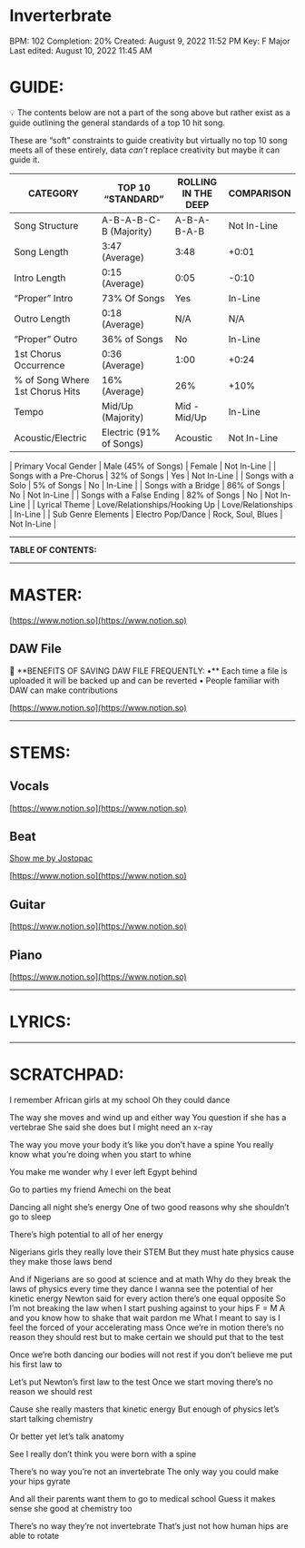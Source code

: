 # Inverterbrate

BPM: 102
Completion: 20%
Created: August 9, 2022 11:52 PM
Key: F Major
Last edited: August 10, 2022 11:45 AM

# **GUIDE:**

<aside>
💡 The contents below are not a part of the song above but rather exist as a guide outlining the general standards of a top 10 hit song.

These are “soft” constraints to guide creativity but virtually no top 10 song meets all of these entirely, data *can’t* replace creativity but maybe it can guide it.

</aside>

| CATEGORY | TOP 10 “STANDARD” | ROLLING IN THE DEEP | COMPARISON |
| --- | --- | --- | --- |
| Song Structure | A-B-A-B-C-B (Majority) | A-B-A-B-A-B | Not In-Line |
| Song Length | 3:47 (Average) | 3:48 | +0:01 |
| Intro Length | 0:15 (Average) | 0:05 | -0:10 |
| “Proper” Intro | 73% Of Songs | Yes | In-Line |
| Outro Length | 0:18 (Average) | N/A | N/A |
| “Proper” Outro | 36% of Songs | No | In-Line |
| 1st Chorus Occurrence | 0:36 (Average) | 1:00 | +0:24 |
| % of Song Where 1st Chorus Hits | 16% (Average) | 26% | +10% |
| Tempo | Mid/Up (Majority) | Mid - Mid/Up | In-Line |
| Acoustic/Electric | Electric (91% of Songs) | Acoustic | Not In-Line |

| Primary Vocal Gender | Male (45% of Songs) | Female | Not In-Line |
| Songs with a Pre-Chorus | 32% of Songs | Yes | Not In-Line |
| Songs with a Solo | 5% of Songs | No | In-Line |
| Songs with a Bridge | 86% of Songs | No | Not In-Line |
| Songs with a False Ending | 82% of Songs | No | Not In-Line |
| Lyrical Theme | Love/Relationships/Hooking Up | Love/Relationships | In-Line |
| Sub Genre Elements | Electro Pop/Dance | Rock, Soul, Blues | Not In-Line |

---

**TABLE OF CONTENTS:**

---

# MASTER:

[https://www.notion.so](https://www.notion.so)

## **DAW File**

<aside>
💾 **BENEFITS OF SAVING DAW FILE FREQUENTLY:
•** Each time a file is uploaded it will be backed up and can be reverted
• People familiar with DAW can make contributions

</aside>

[https://www.notion.so](https://www.notion.so)

---

# STEMS:

## Vocals

[https://www.notion.so](https://www.notion.so)

## Beat

[Show me by Jostopac](https://www.beatstars.com/beat/show-me-11957256)

[https://www.notion.so](https://www.notion.so)

## Guitar

[https://www.notion.so](https://www.notion.so)

## Piano

[https://www.notion.so](https://www.notion.so)

---

# LYRICS:

---

# **SCRATCHPAD:**

I remember African girls at my school
Oh they could dance

The way she moves and wind up and either way
You question if she has a vertebrae
She said she does but I might need an x-ray

The way you move your body it’s like you don’t have a spine
You really know what you’re doing when you start to whine

You make me wonder why I ever left Egypt behind

Go to parties my friend Amechi on the beat

Dancing all night she’s energy
One of two good reasons why she shouldn’t go to sleep

There’s high potential to all of her energy

Nigerians girls they really love their STEM
But they must hate physics cause they make those laws bend

And if Nigerians are so good at science and at math
Why do they break the laws of physics every time they dance
I wanna see the potential of her kinetic energy
Newton said for every action there’s one equal opposite
So I’m not breaking the law when I start pushing against to your hips
F = M A and you know how to shake that wait pardon me
What I meant to say is I feel the forced of your accelerating mass
Once we’re in motion there’s no reason they should rest but to make certain we should put that to the test

Once we’re both dancing our bodies will not rest if you don’t believe me put his first law to

Let’s put Newton’s first law to the test
Once we start moving there’s no reason we should rest

Cause she really masters that kinetic energy
But enough of physics let’s start talking chemistry

Or better yet let’s talk anatomy

See I really don’t think you were born with a spine

There’s no way you’re not an invertebrate
The only way you could make your hips gyrate

And all their parents want them to go to medical school
Guess it makes sense she good at chemistry too

There’s no way they’re not invertebrate
That’s just not how human hips are able to rotate